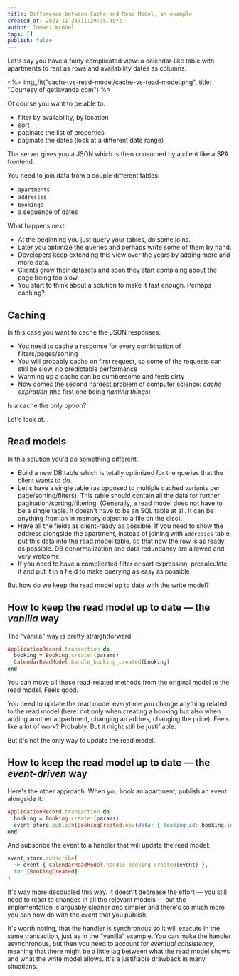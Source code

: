 ```yaml
---
title: Difference between Cache and Read Model, an example
created_at: 2021-11-24T11:29:35.457Z
author: Tomasz Wróbel
tags: []
publish: false
---
```


Let's say you have a fairly complicated view: a calendar-like table with apartments to rent as rows and availability dates as columns.

<%= img_fit("cache-vs-read-model/cache-vs-read-model.png", title: "Courtesy of getlavanda.com") %>

Of course you want to be able to:

* filter by availability, by location
* sort
* paginate the list of properties
* paginate the dates (look at a different date range)

The server gives you a JSON which is then consumed by a client like a SPA frontend.

You need to join data from a couple different tables:

* `apartments`
* `addresses`
* `bookings`
* a sequence of dates

What happens next:

* At the beginning you just query your tables, do some joins.
* Later you optimize the queries and perhaps write some of them by hand.
* Developers keep extending this view over the years by adding more and more data.
* Clients grow their datasets and soon they start complaing about the page being too slow.
* You start to think about a solution to make it fast enough. Perhaps caching?

## Caching

In this case you want to cache the JSON responses.

* You need to cache a response for every combination of filters/pages/sorting
* You will probably cache on first request, so some of the requests can still be slow, no predictable performance 
* Warming up a cache can be cumbersome and feels dirty
* Now comes the second hardest problem of computer science: _cache expiration_ (the first one being _naming things_)

Is a cache the only option?

Let's look at...

## Read models

In this solution you'd do something different.

* Build a new DB table which is totally optimized for the queries that the client wants to do.
* Let's have a single table (as opposed to multiple cached variants per page/sorting/filters). This table should contain all the data for further pagination/sorting/filtering. (Generally, a read model does not have to be a single table. It doesn't have to be an SQL table at all. It can be anything from an in memory object to a file on the disc).
* Have all the fields as client-ready as possible. If you need to show the address alongside the apartment, instead of joining with `addresses` table, put this data into the read model table, so that now the row is as ready as possible. DB denormalization and data redundancy are allowed and very welcome. 
* If you need to have a complicated filter or sort expression, precalculate it and put it in a field to make querying as easy as possible

But how do we keep the read model up to date with the write model?

## How to keep the read model up to date — the _vanilla_ way

The "vanilla" way is pretty straightforward: 

```ruby
ApplicationRecord.transaction do
  booking = Booking.create!(params)
  CalendarReadModel.handle_booking_created(booking)
end  
```

You can move all these read-related methods from the original model to the read model. Feels good.

You need to update the read model everytime you change anything related to the read model (here: not only when creating a booking but also when adding another appartment, changing an addres, changing the price). Feels like a lot of work? Probably. But it might still be justifiable.

But it's not the only way to update the read model.

## How to keep the read model up to date — the _event-driven_ way

Here's the other approach. When you book an apartment, publish an event alongside it:

```ruby
ApplicationRecord.transaction do
  booking = Booking.create!(params)
  event_store.publish(BookingCreated.new(data: { booking_id: booking.id })
end
```

And subscribe the event to a handler that will update the read model:

```ruby
event_store.subscribe(
  -> event { CalendarReadModel.handle_booking_created(event) },
  to: [BookingCreated]
)
```

It's way more decoupled this way. It doesn't decrease the effort — you still need to react to changes in all the relevant models — but the implementation is arguably cleaner and simpler and there's so much more you can now do with the event that you publish.

It's worth noting, that the handler is synchronous so it will execute in the same transaction, just as in the "vanilla" example. You can make the handler asynchronous, but then you need to account for _eventual consistency_, meaning that there might be a little lag between what the read model shows and what the write model allows. It's a justifiable drawback in many situations.
